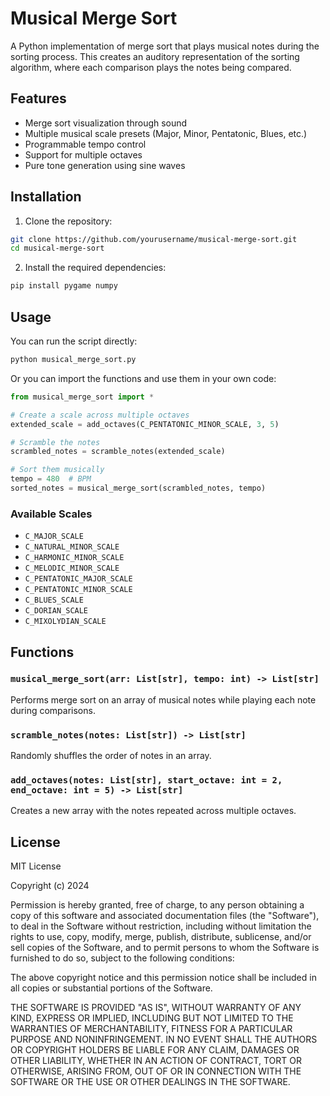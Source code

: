 # Musical Merge Sort

A Python implementation of merge sort that plays musical notes during the sorting process. This creates an auditory representation of the sorting algorithm, where each comparison plays the notes being compared.

## Features

- Merge sort visualization through sound
- Multiple musical scale presets (Major, Minor, Pentatonic, Blues, etc.)
- Programmable tempo control
- Support for multiple octaves
- Pure tone generation using sine waves

## Installation

1. Clone the repository:

```bash
git clone https://github.com/yourusername/musical-merge-sort.git
cd musical-merge-sort
```

2. Install the required dependencies:

```bash
pip install pygame numpy
```

## Usage

You can run the script directly:

```bash
python musical_merge_sort.py
```

Or you can import the functions and use them in your own code:

```python
from musical_merge_sort import *

# Create a scale across multiple octaves
extended_scale = add_octaves(C_PENTATONIC_MINOR_SCALE, 3, 5)

# Scramble the notes
scrambled_notes = scramble_notes(extended_scale)

# Sort them musically
tempo = 480  # BPM
sorted_notes = musical_merge_sort(scrambled_notes, tempo)
```

### Available Scales

- `C_MAJOR_SCALE`
- `C_NATURAL_MINOR_SCALE`
- `C_HARMONIC_MINOR_SCALE`
- `C_MELODIC_MINOR_SCALE`
- `C_PENTATONIC_MAJOR_SCALE`
- `C_PENTATONIC_MINOR_SCALE`
- `C_BLUES_SCALE`
- `C_DORIAN_SCALE`
- `C_MIXOLYDIAN_SCALE`

## Functions

### `musical_merge_sort(arr: List[str], tempo: int) -> List[str]`

Performs merge sort on an array of musical notes while playing each note during comparisons.

### `scramble_notes(notes: List[str]) -> List[str]`

Randomly shuffles the order of notes in an array.

### `add_octaves(notes: List[str], start_octave: int = 2, end_octave: int = 5) -> List[str]`

Creates a new array with the notes repeated across multiple octaves.

## License

MIT License

Copyright (c) 2024

Permission is hereby granted, free of charge, to any person obtaining a copy
of this software and associated documentation files (the "Software"), to deal
in the Software without restriction, including without limitation the rights
to use, copy, modify, merge, publish, distribute, sublicense, and/or sell
copies of the Software, and to permit persons to whom the Software is
furnished to do so, subject to the following conditions:

The above copyright notice and this permission notice shall be included in all
copies or substantial portions of the Software.

THE SOFTWARE IS PROVIDED "AS IS", WITHOUT WARRANTY OF ANY KIND, EXPRESS OR
IMPLIED, INCLUDING BUT NOT LIMITED TO THE WARRANTIES OF MERCHANTABILITY,
FITNESS FOR A PARTICULAR PURPOSE AND NONINFRINGEMENT. IN NO EVENT SHALL THE
AUTHORS OR COPYRIGHT HOLDERS BE LIABLE FOR ANY CLAIM, DAMAGES OR OTHER
LIABILITY, WHETHER IN AN ACTION OF CONTRACT, TORT OR OTHERWISE, ARISING FROM,
OUT OF OR IN CONNECTION WITH THE SOFTWARE OR THE USE OR OTHER DEALINGS IN THE
SOFTWARE.
